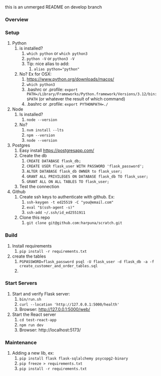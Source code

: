 this is an unmerged README on develop branch

### Overview



### Setup

1. Python
   1. is installed?
      1. `which python` or `which python3`
      1. `python -V` or `python3 -V`
      1. Tip: nice alias to add:
         1. `alias python="python"`
   1. No? Ex for OSX:
      1. https://www.python.org/downloads/macos/
      1. `which python3`
      1. .bashrc or .profile: `export PATH=/Library/Frameworks/Python.framework/Versions/3.12/bin:$PATH` (or whatever the result of which command)
      1. .bashrc or .profile: `export PYTHONPATH=./`
1. Node
   1. Is installed?
      1. `node --version`
   1. No?
      1. `nvm install --lts`
      1. `npm --version`
      1. `node --version`
1. Postgres
   1. Easy install https://postgresapp.com/
   1. Create the db
       1. `CREATE DATABASE flask_db;`
       1. `CREATE USER flask_user WITH PASSWORD 'flask_password';`
       1. `ALTER DATABASE flask_db OWNER to flask_user;`
       1. `GRANT ALL PRIVILEGES ON DATABASE flask_db TO flask_user;`
       1. `GRANT ALL ON ALL TABLES TO flask_user;`
   1. Test the connection
1. Github
   1. Create ssh keys to authenticate with github.  Ex:
       1. `ssh-keygen -t ed25519 -C "you@email.com"`
       1. `eval "$(ssh-agent -s)"`
       1. `ssh-add ~/.ssh/id_ed2551911`
    1. Clone this repo
       1. `git clone git@github.com:harpuna/scratch.git`


### Build

1. Install requirements
   1. `pip install -r requirements.txt`
1. create the tables
   1. `PGPASSWORD=flask_password psql -U flask_user -d flask_db -a -f create_customer_and_order_tables.sql`
   1.

### Start Servers

1. Start and verify Flask server:
   1. `bin/run.sh`
   1. `curl --location 'http://127.0.0.1:5000/health'`
   1. Browser: http://127.0.0.1:5000/web/
1. Start the React server
   1. `cd test-react-app`
   1. `npm run dev`
   1. Browser: http://localhost:5173/


### Maintenance

1. Adding a new lib, ex:
   1. `pip install flask flask-sqlalchemy psycopg2-binary`
   1. `pip freeze > requirements.txt`
   1. `pip install -r requirements.txt`
